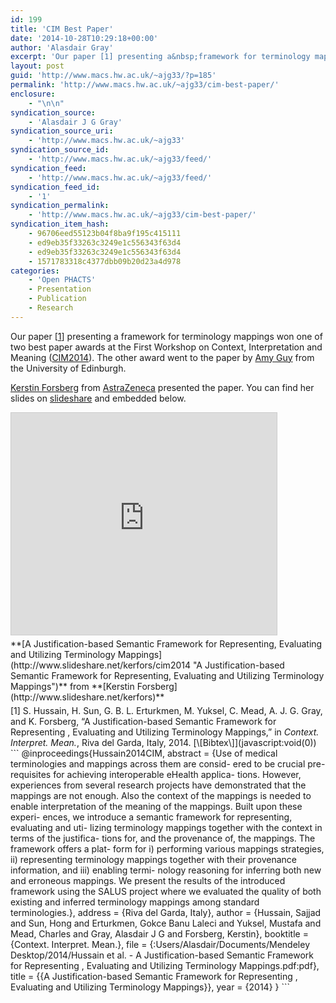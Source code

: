 ```yaml
---
id: 199
title: 'CIM Best Paper'
date: '2014-10-28T10:29:18+00:00'
author: 'Alasdair Gray'
excerpt: 'Our paper [1] presenting a&nbsp;framework for terminology mappings won one of two best paper awards at&nbsp;the First Workshop on Context, Interpretation and Meaning (CIM2014). The other award went to the paper by Amy Guy from the University of Edinburgh. Kerstin Forsberg&nbsp;from AstraZeneca&nbsp;presented the paper. You can find her slides on slideshare and embedded below. A [&hellip;]'
layout: post
guid: 'http://www.macs.hw.ac.uk/~ajg33/?p=185'
permalink: 'http://www.macs.hw.ac.uk/~ajg33/cim-best-paper/'
enclosure:
    - "\n\n"
syndication_source:
    - 'Alasdair J G Gray'
syndication_source_uri:
    - 'http://www.macs.hw.ac.uk/~ajg33'
syndication_source_id:
    - 'http://www.macs.hw.ac.uk/~ajg33/feed/'
syndication_feed:
    - 'http://www.macs.hw.ac.uk/~ajg33/feed/'
syndication_feed_id:
    - '1'
syndication_permalink:
    - 'http://www.macs.hw.ac.uk/~ajg33/cim-best-paper/'
syndication_item_hash:
    - 96706eed55123b04f8ba9f195c415111
    - ed9eb35f33263c3249e1c556343f63d4
    - ed9eb35f33263c3249e1c556343f63d4
    - 1571783318c4377dbb09b20d23a4d978
categories:
    - 'Open PHACTS'
    - Presentation
    - Publication
    - Research
---
```


<span>Our paper \[[1](http://www.macs.hw.ac.uk/~ajg33/cim-best-paper/#paperkey_1)\] presenting a framework for terminology mappings won one of two best paper awards at the First Workshop on Context, Interpretation and Meaning ([CIM2014](http://www.macs.hw.ac.uk/~fm206/cim14/)). The other award went to the paper by [Amy Guy](http://rhiaro.co.uk/) from the University of Edinburgh.</span>

[Kerstin Forsberg](http://kerfors.blogspot.it/)<span> from [AstraZeneca](http://www.astrazeneca.co.uk/) presented the paper. You can find her slides on [slideshare](http://www.slideshare.net/kerfors/) and embedded below.</span>

<iframe allowfullscreen="allowfullscreen" frameborder="0" height="355" marginheight="0" marginwidth="0" scrolling="no" src="http://www.slideshare.net/slideshow/embed_code/40448087" style="border: 1px solid #CCC; border-width: 1px; margin-bottom: 5px; max-width: 100%;" width="425"> </iframe>

<div style="margin-bottom: 5px;"> **[A Justification-based Semantic Framework for Representing, Evaluating and Utilizing Terminology Mappings](http://www.slideshare.net/kerfors/cim2014 "A Justification-based Semantic Framework for Representing, Evaluating and Utilizing Terminology Mappings")**  from **[Kerstin Forsberg](http://www.slideshare.net/kerfors)**</div><div class="papercite_entry" id="paperkey_1">[1] S. Hussain, H. Sun, G. B. L. Erturkmen, M. Yuksel, C. Mead, A. J. G. Gray, and K. Forsberg, “A Justification-based Semantic Framework for Representing , Evaluating and Utilizing Terminology Mappings,” in <span style="font-style: italic">Context. Interpret. Mean.</span>, Riva del Garda, Italy, 2014.   
[\[Bibtex\]](javascript:void(0))</div><div class="papercite_bibtex" id="papercite_1_block">```
@inproceedings{Hussain2014CIM,
abstract = {Use of medical terminologies and mappings across them are consid- ered to be crucial pre-requisites for achieving interoperable eHealth applica- tions. However, experiences from several research projects have demonstrated that the mappings are not enough. Also the context of the mappings is needed to enable interpretation of the meaning of the mappings. Built upon these experi- ences, we introduce a semantic framework for representing, evaluating and uti- lizing terminology mappings together with the context in terms of the justifica- tions for, and the provenance of, the mappings. The framework offers a plat- form for i) performing various mappings strategies, ii) representing terminology mappings together with their provenance information, and iii) enabling termi- nology reasoning for inferring both new and erroneous mappings. We present the results of the introduced framework using the SALUS project where we evaluated the quality of both existing and inferred terminology mappings among standard terminologies.},
address = {Riva del Garda, Italy},
author = {Hussain, Sajjad and Sun, Hong and Erturkmen, Gokce Banu Laleci and Yuksel, Mustafa and Mead, Charles and Gray, Alasdair J G and Forsberg, Kerstin},
booktitle = {Context. Interpret. Mean.},
file = {:Users/Alasdair/Documents/Mendeley Desktop/2014/Hussain et al. - A Justification-based Semantic Framework for Representing , Evaluating and Utilizing Terminology Mappings.pdf:pdf},
title = {{A Justification-based Semantic Framework for Representing , Evaluating and Utilizing Terminology Mappings}},
year = {2014}
}
```

</div>